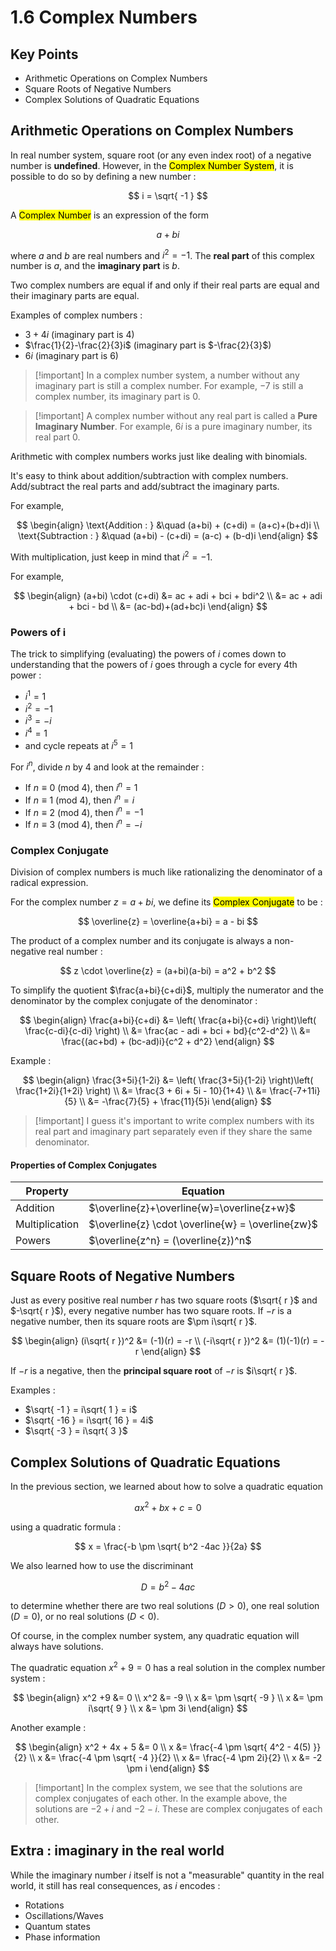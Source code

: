 # 1.6 Complex Numbers

## Key Points

- Arithmetic Operations on Complex Numbers
- Square Roots of Negative Numbers
- Complex Solutions of Quadratic Equations

## Arithmetic Operations on Complex Numbers

In real number system, square root (or any even index root) of a negative number is **undefined**. However, in the <mark class="hltr-trippy">Complex Number System</mark>, it is possible to do so by defining a new number :

$$
i = \sqrt{ -1 }
$$

A <mark class="hltr-trippy">Complex Number</mark> is an expression of the form

$$
a + bi
$$

where $a$ and $b$ are real numbers and $i^2=-1$. The **real part** of this complex number is $a$, and the **imaginary part** is $b$.

Two complex numbers are equal if and only if their real parts are equal and their imaginary parts are equal.

Examples of complex numbers :
- $3+4i$ (imaginary part is $4$)
- $\frac{1}{2}-\frac{2}{3}i$ (imaginary part is $-\frac{2}{3}$)
- $6i$ (imaginary part is $6$)

> [!important] In a complex number system, a number without any imaginary part is still a complex number.
> For example, $-7$ is still a complex number, its imaginary part is $0$.

> [!important] A complex number without any real part is called a **Pure Imaginary Number**.
> For example, $6i$ is a pure imaginary number, its real part $0$.

Arithmetic with complex numbers works just like dealing with binomials.

It's easy to think about addition/subtraction with complex numbers. Add/subtract the real parts and add/subtract the imaginary parts.

For example,

$$
\begin{align}
  \text{Addition : } &\quad (a+bi) + (c+di) = (a+c)+(b+d)i \\
  \text{Subtraction : } &\quad (a+bi) - (c+di) = (a-c) + (b-d)i
\end{align}
$$

With multiplication, just keep in mind that $i^2=-1$.

For example,

$$
\begin{align}
  (a+bi) \cdot (c+di) &= ac + adi + bci + bdi^2 \\
  &= ac + adi + bci - bd \\
  &= (ac-bd)+(ad+bc)i
\end{align}
$$


### Powers of i

The trick to simplifying (evaluating) the powers of $i$ comes down to understanding that the powers of $i$ goes through a cycle for every 4th power :
- $i^1=1$
- $i^2=-1$
- $i^3=-i$
- $i^4=1$
- and cycle repeats at $i^5=1$

For $i^n$, divide $n$ by $4$ and look at the remainder :
- If $n \equiv 0 \text{ (mod 4)}$, then $i^n=1$
- If $n \equiv 1 \text{ (mod 4)}$, then $i^n=i$
- If $n \equiv 2 \text{ (mod 4)}$, then $i^n=-1$
- If $n \equiv 3 \text{ (mod 4)}$, then $i^n=-i$


### Complex Conjugate

Division of complex numbers is much like rationalizing the denominator of a radical expression.

For the complex number $z = a+bi$, we define its <mark class="hltr-trippy">Complex Conjugate</mark> to be :

$$
\overline{z} = \overline{a+bi} = a - bi
$$

The product of a complex number and its conjugate is always a non-negative real number :

$$
z \cdot \overline{z} = (a+bi)(a-bi) = a^2 + b^2
$$

To simplify the quotient $\frac{a+bi}{c+di}$, multiply the numerator and the denominator by the complex conjugate of the denominator :

$$
\begin{align}
  \frac{a+bi}{c+di} &= \left( \frac{a+bi}{c+di} \right)\left( \frac{c-di}{c-di} \right) \\
  &= \frac{ac - adi + bci + bd}{c^2-d^2} \\
  &= \frac{(ac+bd) + (bc-ad)i}{c^2 + d^2}
\end{align}
$$

Example :

$$
\begin{align}
  \frac{3+5i}{1-2i} &= \left( \frac{3+5i}{1-2i} \right)\left( \frac{1+2i}{1+2i} \right) \\
  &= \frac{3 + 6i + 5i - 10}{1+4} \\
  &= \frac{-7+11i}{5} \\
  &= -\frac{7}{5} + \frac{11}{5}i
\end{align}
$$

> [!important] I guess it's important to write complex numbers with its real part and imaginary part separately even if they share the same denominator.


#### Properties of Complex Conjugates

| Property       | Equation                                          |
| -------------- | ------------------------------------------------- |
| Addition       | $\overline{z}+\overline{w}=\overline{z+w}$        |
| Multiplication | $\overline{z} \cdot \overline{w} = \overline{zw}$ |
| Powers         | $\overline{z^n} = (\overline{z})^n$               |


## Square Roots of Negative Numbers

Just as every positive real number $r$ has two square roots ($\sqrt{ r }$ and $-\sqrt{ r }$), every negative number has two square roots. If $-r$ is a negative number, then its square roots are $\pm i\sqrt{ r }$.

$$
\begin{align}
  (i\sqrt{ r })^2 &= (-1)(r) = -r \\
  (-i\sqrt{ r })^2 &= (1)(-1)(r) = -r
\end{align}
$$

If $-r$ is a negative, then the **principal square root** of $-r$ is $i\sqrt{ r }$.

Examples :
- $\sqrt{ -1 } = i\sqrt{ 1 } = i$
- $\sqrt{ -16 } = i\sqrt{ 16 } = 4i$
- $\sqrt{ -3 } = i\sqrt{ 3 }$


## Complex Solutions of Quadratic Equations

In the previous section, we learned about how to solve a quadratic equation

$$
ax^2 + bx + c = 0
$$

using a quadratic formula :

$$
x = \frac{-b \pm \sqrt{ b^2 -4ac }}{2a}
$$

We also learned how to use the discriminant

$$
D = b^2-4ac
$$

to determine whether there are two real solutions ($D>0$), one real solution ($D=0$), or no real solutions ($D<0$).

Of course, in the complex number system, any quadratic equation will always have solutions.

The quadratic equation $x^2+9=0$ has a real solution in the complex number system :

$$
\begin{align}
  x^2 +9 &= 0 \\
  x^2 &= -9 \\
  x &= \pm \sqrt{ -9 } \\
  x &= \pm i\sqrt{ 9 } \\
  x &= \pm 3i
\end{align}
$$

Another example :

$$
\begin{align}
  x^2 + 4x + 5 &= 0 \\
  x &= \frac{-4 \pm \sqrt{ 4^2 - 4(5) }}{2} \\
  x &= \frac{-4 \pm \sqrt{ -4 }}{2} \\
  x &= \frac{-4 \pm 2i}{2} \\
  x &= -2 \pm i
\end{align}
$$

> [!important] In the complex system, we see that the solutions are complex conjugates of each other.
> In the example above, the solutions are $-2+i$ and $-2-i$. These are complex conjugates of each other.


## Extra : imaginary in the real world

While the imaginary number $i$ itself is not a "measurable" quantity in the real world, it still has real consequences, as $i$ encodes :
- Rotations
- Oscillations/Waves
- Quantum states
- Phase information
